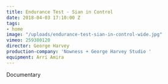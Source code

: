 ```yaml
---
title: Endurance Test - Sian in Control
date: 2018-04-03 17:10:00 Z
tags:
- home
image: "/uploads/endurance-test-sian-in-control-wide.jpg"
vimeo: 259380120
director: George Harvey
production-company: 'Nowness + George Harvey Studio '
equipment: Arri Amira
---
```


Documentary